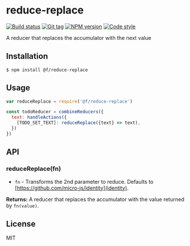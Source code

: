 
# reduce-replace

[![Build status][travis-image]][travis-url]
[![Git tag][git-image]][git-url]
[![NPM version][npm-image]][npm-url]
[![Code style][standard-image]][standard-url]

A reducer that replaces the accumulator with the next value

## Installation

    $ npm install @f/reduce-replace

## Usage

```js
var reduceReplace = require('@f/reduce-replace')

const todoReducer = combineReducers({
  text: handleActions({
    [TODO_SET_TEXT]: reduceReplace({text} => text),
  })
})
```

## API

### reduceReplace(fn)

- `fn` - Transforms the 2nd parameter to reduce. Defaults to [https://github.com/micro-js/identity](identity).

**Returns:** A reducer that replaces the accumulator with the value returned by `fn(value)`.

## License

MIT

[travis-image]: https://img.shields.io/travis/micro-js/reduce-replace.svg?style=flat-square
[travis-url]: https://travis-ci.org/micro-js/reduce-replace
[git-image]: https://img.shields.io/github/tag/micro-js/reduce-replace.svg
[git-url]: https://github.com/micro-js/reduce-replace
[standard-image]: https://img.shields.io/badge/code%20style-standard-brightgreen.svg?style=flat
[standard-url]: https://github.com/feross/standard
[npm-image]: https://img.shields.io/npm/v/@f/reduce-replace.svg?style=flat-square
[npm-url]: https://npmjs.org/package/@f/reduce-replace
